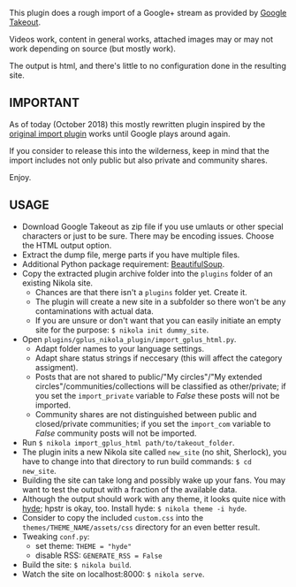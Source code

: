 This plugin does a rough import of a Google+ stream as provided by [Google Takeout](http://google.com/takeout/).

Videos work, content in general works, attached images may or may not work depending on source (but mostly work).

The output is html, and there's little to no configuration done in the resulting site.

## IMPORTANT

As of today (October 2018) this mostly rewritten plugin inspired by the [original import plugin](https://plugins.getnikola.com/v7/import_gplus/) works until Google plays around again.

If you consider to release this into the wilderness, keep in mind that the import includes not only public but also private and community shares.

Enjoy.

## USAGE

 * Download Google Takeout as zip file if you use umlauts or other special characters or just to be sure. There may be encoding issues. Choose the HTML output option.
 * Extract the dump file, merge parts if you have multiple files.
 * Additional Python package requirement: [BeautifulSoup](https://www.crummy.com/software/BeautifulSoup/).
 * Copy the extracted plugin archive folder into the ``plugins`` folder of an existing Nikola site.
    * Chances are that there isn't a ``plugins`` folder yet. Create it.
    * The plugin will create a new site in a subfolder so there won't be any contaminations with actual data.
    * If you are unsure or don't want that you can easily initiate an empty site for the purpose: ``$ nikola init dummy_site``.
 * Open ``plugins/gplus_nikola_plugin/import_gplus_html.py``.
    * Adapt folder names to your language settings.
    * Adapt share status strings if neccesary (this will affect the category assigment).
    * Posts that are not shared to public/"My circles"/"My extended circles"/communities/collections will be classified as other/private; if you set the ``import_private`` variable to *False* these posts will not be imported.
    * Community shares are not distinguished between public and closed/private communities; if you set the ``import_com`` variable to *False* community posts will not be imported.
 * Run ``$ nikola import_gplus_html path/to/takeout_folder``.
 * The plugin inits a new Nikola site called ``new_site`` (no shit, Sherlock), you have to change into that directory to run build commands: ``$ cd new_site``.
 * Building the site can take long and possibly wake up your fans. You may want to test the output with a fraction of the available data.
 * Although the output should work with any theme, it looks quite nice with [hyde](https://themes.getnikola.com/v7/hyde/); hpstr is okay, too.
   Install hyde: ``$ nikola theme -i hyde``.
 * Consider to copy the included ``custom.css`` into the ``themes/THEME_NAME/assets/css`` directory for an even better result.
 * Tweaking ``conf.py``:
   * set theme: ``THEME = "hyde"``
   * disable RSS: ``GENERATE_RSS = False``
 * Build the site: ``$ nikola build``.
 * Watch the site on localhost:8000: ``$ nikola serve``.
